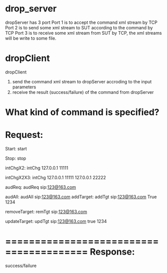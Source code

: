 drop_server
===========
dropServer has 3 port 
Port 1 is to accept the command xml stream by TCP
Port 2 is to send some xml stream to SUT according to the command by TCP
Port 3 is to receive some xml stream from SUT by TCP, the xml streams will be write to some file.

dropClient
==========
dropClient 
1. send the command xml stream to dropServer accroding to the input parameters
2. receive the result (success/failure) of the command from dropServer


What kind of command is specified?
 ========================================
 Request:
 ========================================
 Start:
 <cmd>
     <action>start</action>
 </cmd>


 Stop:
 <cmd>
     <action>stop</action>
 </cmd>

intChgX2:
<cmd>
    <action>intChg</action>
    <x2IP>127.0.0.1</x2IP>
    <x2Port>11111<x2Port> 
</cmd>

intChgX2X3:
<cmd>
    <action>intChg</action>
    <x2IP>127.0.0.1</x2IP>
    <x2Port>11111<x2Port>
    <x3IP>127.0.0.1</x3IP>
    <x3Port>22222<x3Port>    
</cmd>


audReq:
<cmd>
    <action>audReq</action> 
    <uri>sip:123@163.com</uri>
</cmd>

audAll:
<cmd>
    <action>audAll</action> 
    <uri>sip:123@163.com</uri>
</cmd>
addTarget:
<cmd>
    <action>addTgt</action>
    <uri>sip:123@163.com</uri>
    <ccReq>True</ccReq>
    <lirid>1234</lirid>
</cmd>


 removeTarget:
 <cmd>
     <action>remTgt</action>
     <uri>sip:123@163.com</uri>
 </cmd>
 
 updateTarget:
 <cmd>
     <action>updTgt</action>
     <uri>sip:123@163.com</uri>
     <ccReq>true</ccReq>
     <lirid>1234</lirid>
 </cmd>
 
 ========================================
 Response:
 ========================================
 <cmd>
     <result>success/failure</result>
 </cmd>   
